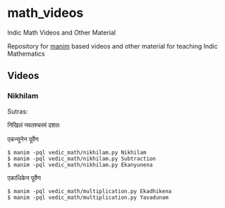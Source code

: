 # math_videos
Indic Math Videos and Other Material

Repository for [manim](https://www.manim.community/) based videos and other material for teaching Indic Mathematics

## Videos
### Nikhilam
Sutras:

निखिलं नवतश्चरमं दशतः

एकन्यूनेन पूर्वेण

```
$ manim -pql vedic_math/nikhilam.py Nikhilam 
$ manim -pql vedic_math/nikhilam.py Subtraction 
$ manim -pql vedic_math/nikhilam.py Ekanyunena 
```
एकाधिकेन पूर्वेण
```
$ manim -pql vedic_math/multiplication.py Ekadhikena 
$ manim -pql vedic_math/multiplication.py Yavadunam 

```
